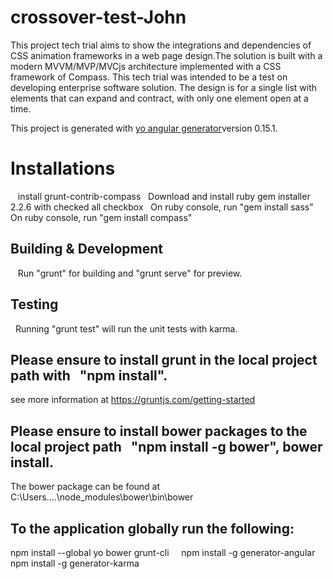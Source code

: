 # crossover-test-John

This project tech trial aims to show the integrations and dependencies of CSS animation frameworks in a web page design.The solution is built with a modern MVVM/MVP/MVCjs architecture implemented with a CSS framework of Compass. This tech trial was intended to be a test on developing enterprise software solution. The design is for a single list with elements that can expand and contract, with only one element open at a time.

This project is generated with [yo angular generator](https://github.com/yeoman/generator-angular)version 0.15.1.

# Installations
   install grunt-contrib-compass   
   Download and install ruby gem installer 2.2.6 with checked all checkbox   
   On ruby console, run "gem install sass"   
   On ruby console, run "gem install compass"

## Building & Development
   Run "grunt" for building and "grunt serve" for preview.

## Testing
   Running "grunt test" will run the unit tests with karma.
 
## Please ensure to install grunt in the local project path with   "npm install". 
   see more information at https://gruntjs.com/getting-started

## Please ensure to install bower packages to the local project path   "npm install -g bower", bower install. 
   The bower package can be found at    C:\Users\....\node_modules\bower\bin\bower

## To the application globally run the following:    
   npm install --global yo bower grunt-cli     
   npm install -g generator-angular    
   npm install -g generator-karma
